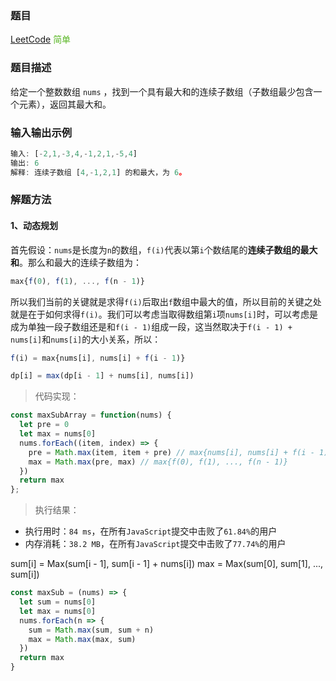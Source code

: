 ### 题目

[LeetCode](https://leetcode-cn.com/problems/maximum-subarray/solution/) <span style="color: #5AB726">简单</span>

### 题目描述

给定一个整数数组 `nums` ，找到一个具有最大和的连续子数组（子数组最少包含一个元素），返回其最大和。

### 输入输出示例

```js
输入: [-2,1,-3,4,-1,2,1,-5,4]
输出: 6
解释: 连续子数组 [4,-1,2,1] 的和最大，为 6。
```

### 解题方法

#### 1、动态规划

首先假设：`nums`是长度为`n`的数组，`f(i)`代表以第`i`个数结尾的**连续子数组的最大和**。那么和最大的连续子数组为：
```js
max{f(0), f(1), ..., f(n - 1)}
```
所以我们当前的关键就是求得`f(i)`后取出`f`数组中最大的值，所以目前的关键之处就是在于如何求得`f(i)`。我们可以考虑当取得数组第`i`项`nums[i]`时，可以考虑是成为单独一段子数组还是和`f(i - 1)`组成一段，这当然取决于`f(i - 1) + nums[i]`和`nums[i]`的大小关系，所以：
```js
f(i) = max{nums[i], nums[i] + f(i - 1)}
```

```js
dp[i] = max(dp[i - 1] + nums[i], nums[i])
```

> 代码实现：

```js
const maxSubArray = function(nums) {
  let pre = 0
  let max = nums[0]
  nums.forEach((item, index) => {
    pre = Math.max(item, item + pre) // max{nums[i], nums[i] + f(i - 1)}
    max = Math.max(pre, max) // max{f(0), f(1), ..., f(n - 1)}
  })
  return max
};
```
> 执行结果：

- 执行用时：`84 ms`，在所有`JavaScript`提交中击败了`61.84%`的用户
- 内存消耗：`38.2 MB`，在所有`JavaScript`提交中击败了`77.74%`的用户

sum[i] = Max(sum[i - 1], sum[i - 1] + nums[i])
max = Max(sum[0], sum[1], ..., sum[i])

```js
const maxSub = (nums) => {
  let sum = nums[0]
  let max = nums[0]
  nums.forEach(n => {
    sum = Math.max(sum, sum + n)
    max = Math.max(max, sum)
  })
  return max
}
```

